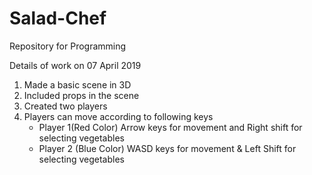 # Salad-Chef
Repository for Programming

Details of work on 07 April 2019
1) Made a basic scene in 3D
2) Included props in the scene
3) Created two players
4) Players can move according to following keys
    - Player 1(Red Color)
    Arrow keys for movement and Right shift for selecting vegetables
    - Player 2 (Blue Color)
    WASD keys for movement & Left Shift for selecting vegetables
